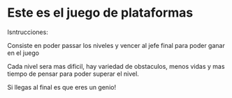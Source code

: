 # Este es el juego de plataformas

Isntrucciones:

Consiste en poder passar los niveles y vencer al jefe final para poder ganar en el juego

Cada nivel sera mas dificil, hay variedad de obstaculos, menos vidas y mas tiempo de pensar para poder superar el nivel.

Si llegas al final es que eres un genio!

